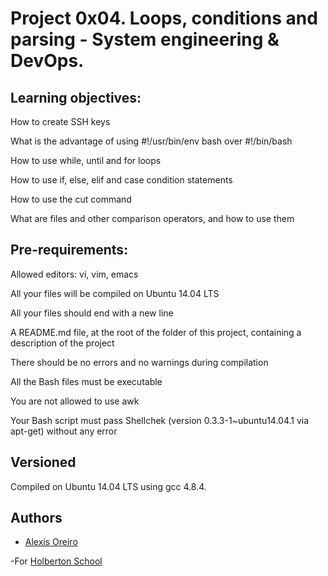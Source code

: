 # Project 0x04. Loops, conditions and parsing - System engineering & DevOps.

## Learning objectives:

How to create SSH keys

What is the advantage of using #!/usr/bin/env bash over #!/bin/bash

How to use while, until and for loops

How to use if, else, elif and case condition statements

How to use the cut command

What are files and other comparison operators, and how to use them

## Pre-requirements: 

Allowed editors: vi, vim, emacs

All your files will be compiled on Ubuntu 14.04 LTS

All your files should end with a new line

A README.md file, at the root of the folder of this project, containing a description of the project

There should be no errors and no warnings during compilation

All the Bash files must be executable

You are not allowed to use awk

Your Bash script must pass Shellchek (version 0.3.3-1~ubuntu14.04.1 via apt-get) without any error


## Versioned 

Compiled on Ubuntu 14.04 LTS using gcc 4.8.4.

## Authors 


- [Alexis Oreiro](https://github.com/alexoreiro)

-For [Holberton School](https://www.holbertonschool.com/uy)